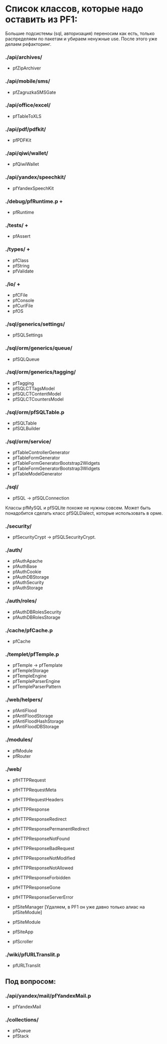 # Список классов, которые надо оставить из PF1:

Большие подсистемы (sql, авторизация) переносим как есть, только распределяем по пакетам и убираем ненужные use. После этого уже делаем рефакторинг.

### ./api/archives/
+ pfZipArchiver

### ./api/mobile/sms/
+ pfZagruzkaSMSGate

### ./api/office/excel/
+ pfTableToXLS

### ./api/pdf/pdfkit/
+ pfPDFKit

### ./api/qiwi/wallet/
+ pfQiwiWallet

### ./api/yandex/speechkit/
+ pfYandexSpeechKit

### ./debug/pfRuntime.p +
+ pfRuntime

### ./tests/ +
+ pfAssert

### ./types/ +
+ pfClass
+ pfString
+ pfValidate

### ./io/ +
+ pfCFile
+ pfConsole
+ pfCurlFile
+ pfOS

### ./sql/generics/settings/
+ pfSQLSettings

### ./sql/orm/generics/queue/
+ pfSQLQueue

### ./sql/orm/generics/tagging/
+ pfTagging
+ pfSQLCTTagsModel
+ pfSQLCTContentModel
+ pfSQLCTCountersModel

### ./sql/orm/pfSQLTable.p
+ pfSQLTable
+ pfSQLBuilder

### ./sql/orm/service/
+ pfTableControllerGenerator
+ pfTableFormGenerator
+ pfTableFormGeneratorBootstrap2Widgets
+ pfTableFormGeneratorBootstrap3Widgets
+ pfTableModelGenerator

### ./sql/
+ pfSQL -> pfSQLConnection

Классы pfMySQL и pfSQLite похоже не нужны совсем. Может быть понадобится сделать класс pfSQLDialect, которые использовать в орме.

### ./security/
+ pfSecurityCrypt -> pfSQLSecurityCrypt.

### ./auth/
+ pfAuthApache
+ pfAuthBase
+ pfAuthCookie
+ pfAuthDBStorage
+ pfAuthSecurity
+ pfAuthStorage

### ./auth/roles/
+ pfAuthDBRolesSecurity
+ pfAuthDBRolesStorage

### ./cache/pfCache.p
+ pfCache

### ./templet/pfTemple.p
+ pfTemple -> pfTemplate
+ pfTempleStorage
+ pfTempleEngine
+ pfTempleParserEngine
+ pfTempleParserPattern

### ./web/helpers/
+ pfAntiFlood
+ pfAntiFloodStorage
+ pfAntiFloodHashStorage
+ pfAntiFloodDBStorage

### ./modules/
+ pfModule
+ pfRouter

### ./web/
* pfHTTPRequest
* pfHTTPRequestMeta
* pfHTTPRequestHeaders

* pfHTTPResponse
* pfHTTPResponseRedirect
* pfHTTPResponsePermanentRedirect
* pfHTTPResponseNotFound
* pfHTTPResponseBadRequest
* pfHTTPResponseNotModified
* pfHTTPResponseNotAllowed
* pfHTTPResponseForbidden
* pfHTTPResponseGone
* pfHTTPResponseServerError

- pfSiteManager [Удаляем, в PF1 он уже давно только алиас на pfSiteModule]
* pfSiteModule

* pfSiteApp
* pfScroller

### ./wiki/pfURLTranslit.p
+ pfURLTranslit



## Под вопросом:

### ./api/yandex/mail/pfYandexMail.p
* pfYandexMail

### ./collections/
* pfQueue
* pfStack
